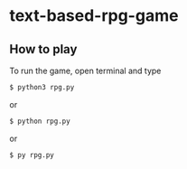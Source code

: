 # text-based-rpg-game
 
## How to play

To run the game, open terminal and type

```bash
$ python3 rpg.py
```
or

```bash
$ python rpg.py
```
or 

```bash
$ py rpg.py
```
